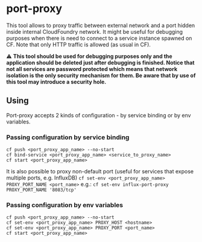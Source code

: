 # port-proxy
This tool allows to proxy traffic between external network and a port hidden inside internal CloudFoundry network. It might be useful for debugging purposes when there is need to connect to a service instance spawned on CF. Note that only HTTP traffic is allowed (as usual in CF).

:warning: **This tool should be used for debugging purposes only and the application should be deleted just after debugging is finished. Notice that not all services are password protected which means that network isolation is the only security mechanism for them. Be aware that by use of this tool may introduce a security hole.**

## Using
Port-proxy accepts 2 kinds of configuration - by service binding or by env variables.

### Passing configuration by service binding

```
cf push <port_proxy_app_name> --no-start
cf bind-service <port_proxy_app_name> <service_to_proxy_name>
cf start <port_proxy_app_name>
```

It is also possible to proxy non-default port (useful for services that expose multiple ports, e.g. InfluxDB)
```cf set-env <port_proxy_app_name> PROXY_PORT_NAME <port_name>```
e.g.:
```cf set-env influx-port-proxy PROXY_PORT_NAME '8083/tcp'```

### Passing configuration by env variables
```
cf push <port_proxy_app_name> --no-start
cf set-env <port_proxy_app_name> PROXY_HOST <hostname>
cf set-env <port_proxy_app_name> PROXY_PORT <port_name>
cf start <port_proxy_app_name>
```
